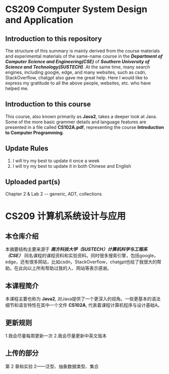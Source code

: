 # CS209 Computer System Design and Application

## Introduction to this repository
The structure of this summary is mainly derived from the course materials and experimental materials of the same-name course in the ***Department of Computer Science and Engineering(CSE)*** of ***Southern University of Science and Technology(SUSTECH)***. At the same time, many search engines, including google, edge, and many websites, such as csdn, StackOverflow, chatgpt also gave me great help. Here I would like to express my gratitude to all the above people, websites, etc. who have helped me.

## Introduction to this course
This course, also known primarily as **Java2**, takes a deeper look at Java. Some of the more basic grammer details and language features are presented in a file called **CS102A.pdf**, representing the course **Introduction to Computer Programming**.

## Update Rules
1. I will try my best to update it once a week
2. I will try my best to update it in both Chinese and English

## Uploaded part(s)
Chapter 2 & Lab 2 -- generic, ADT, collections




# CS209 计算机系统设计与应用

## 本仓库介绍
本摘要结构主要来源于 ***南方科技大学（SUSTECH）计算机科学与工程系（CSE）*** 同名课程的课程资料和实验资料。同时很多搜索引擎，包括google，edge，还有很多网站，比如csdn，StackOverflow，chatgpt也给了我很大的帮助。在此向以上所有帮助过我的人、网站等表示感谢。

## 本课程简介
本课程主要也称为 **Java2**, 对Java提供了一个更深入的视角。一些更基本的语法细节和语言特性在其中一个文件 **CS102A**, 代表着课程计算机程序与设计基础A。

## 更新规则
1.我会尽量每周更新一次
2.我会尽量更新中英文版本

## 上传的部分
第 2 章和实验 2——泛型、抽象数据类型、集合
